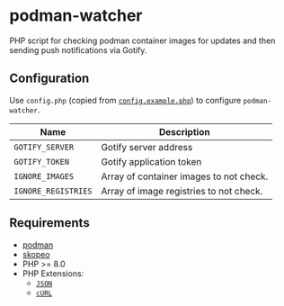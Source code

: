 # podman-watcher

PHP script for checking podman container images for updates and then sending push notifications via Gotify.

## Configuration

Use `config.php` (copied from [`config.example.php`](config.example.php)) to configure `podman-watcher`.

| Name                | Description                             |
| ------------------- | --------------------------------------- |
| `GOTIFY_SERVER`     | Gotify server address                   |
| `GOTIFY_TOKEN`      | Gotify application token                |
| `IGNORE_IMAGES`     | Array of container images to not check. |
| `IGNORE_REGISTRIES` | Array of image registries to not check. |

## Requirements

- [podman](https://github.com/containers/podman)
- [skopeo](https://github.com/containers/skopeo)
- PHP >= 8.0
- PHP Extensions:
  - [`JSON`](https://www.php.net/manual/en/book.json.php)
  - [`cURL`](https://secure.php.net/manual/en/book.curl.php)